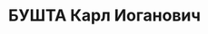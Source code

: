 ---
title: БУШТА Карл Иоганович
description: Род. 08.01.1893, Будвейс (Чешские Будейовице), слесарь, в 1931 году приехал
  в СССР как экономический мигрант, член компартии Австрии с 1926, с 1932 член ВКП(б).
  В конце 1935 года стал советским гражданином.Первоначально жил в Туле, затем в Сталинграде,
  работал на тракторном заводе. Арестован 14 июля 1937 года, обвинен в шпионаже, терроризме
  и членстве в незаконной организации. Приговорен ВК ВС СССР 10 ноября 1937 года к
  смертной казни и в тот же день казнен. Его жена Леопольдина Бушта (урожденная Эссл)
  также была арестована в сентябре 1937 года, но в 1938 году была выслана из страны.
---